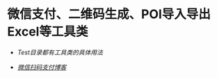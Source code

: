 # 微信支付、二维码生成、POI导入导出Excel等工具类

- *Test目录都有工具类的具体用法*

- *[微信扫码支付博客](http://www.cobala.cn/2016/05/15/%E5%BE%AE%E4%BF%A1%E6%94%AF%E4%BB%98%E4%B9%8B%E6%89%AB%E7%A0%81%E6%94%AF%E4%BB%98/)*

